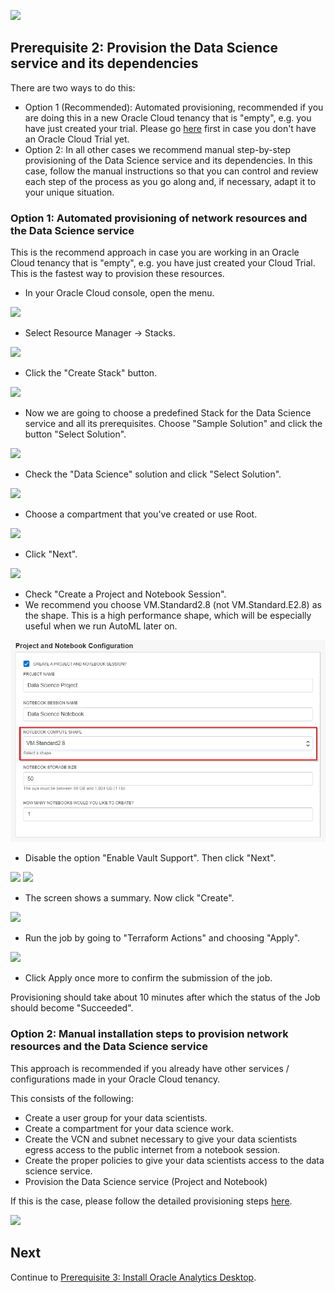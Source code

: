 ![](../commonimages/workshop_logo.png)

## Prerequisite 2: Provision the Data Science service and its dependencies

There are two ways to do this:
- Option 1 (Recommended): Automated provisioning, recommended if you are doing this in a new Oracle Cloud tenancy that is "empty", e.g. you have just created your trial. Please go [here](../prereq1/lab.md) first in case you don't have an Oracle Cloud Trial yet.
- Option 2: In all other cases we recommend manual step-by-step provisioning of the Data Science service and its dependencies. In this case, follow the manual instructions so that you can control and review each step of the process as you go along and, if necessary, adapt it to your unique situation.

### Option 1: Automated provisioning of network resources and the Data Science service

This is the recommend approach in case you are working in an Oracle Cloud tenancy that is "empty", e.g. you have just created your Cloud Trial. This is the fastest way to provision these resources.

- In your Oracle Cloud console, open the menu.

![](./images/openmenu.png)

<!--- Near the bottom of the menu, go to Identity and Administration -> Identity -> Compartments.

![](./images/compartmentmenu.png)

- Create a new subcompartment within your root compartment, name it "data-science-work". Also put "data-science-work" in the description.

![](./images/createcompartment.png)

- Open the menu again.

![](./images/openmenu.png)-->

- Select Resource Manager -> Stacks.

![](./images/resourcemanager.png)

<!--![](./images/changecompartment.png)-->

- Click the "Create Stack" button.

![](./images/createstackbutton.png)

- Now we are going to choose a predefined Stack for the Data Science service and all its prerequisites. Choose "Sample Solution" and click the button "Select Solution".

![](./images/newimage1.png)

- Check the "Data Science" solution and click "Select Solution".

![](./images/newimage2.png)

- Choose a compartment that you've created or use Root.

![](./images/newimage3.png)

- Click "Next".

![](./images/newimage4.png)

- Check "Create a Project and Notebook Session".
- We recommend you choose VM.Standard2.8 (not VM.Standard.E2.8) as the shape. This is a high performance shape, which will be especially useful when we run AutoML later on.

![](./images/newimage5.png)

- Disable the option "Enable Vault Support". Then click "Next".

![](./images/newimage6.png)
![](./images/newimage7.png)


- The screen shows a summary. Now click "Create".

![](./images/create.png)

- Run the job by going to "Terraform Actions" and choosing "Apply".

![](./images/applytf.png)

- Click Apply once more to confirm the submission of the job.

Provisioning should take about 10 minutes after which the status of the Job should become "Succeeded".



### Option 2: Manual installation steps to provision network resources and the Data Science service

This approach is recommended if you already have other services / configurations made in your Oracle Cloud tenancy. 

This consists of the following:
- Create a user group for your data scientists.
- Create a compartment for your data science work.
- Create the VCN and subnet necessary to give your data scientists egress access to the public internet from a notebook session.
- Create the proper policies to give your data scientists access to the data science service.
- Provision the Data Science service (Project and Notebook)

If this is the case, please follow the detailed provisioning steps [here](https://docs.cloud.oracle.com/en-us/iaas/data-science/data-science-tutorial/tutorial/get-started.htm#concept_tpd_33q_zkb).

![](./images/manualinstructions.png)

## Next

Continue to [Prerequisite 3: Install Oracle Analytics Desktop](../prereq3/lab.md).
